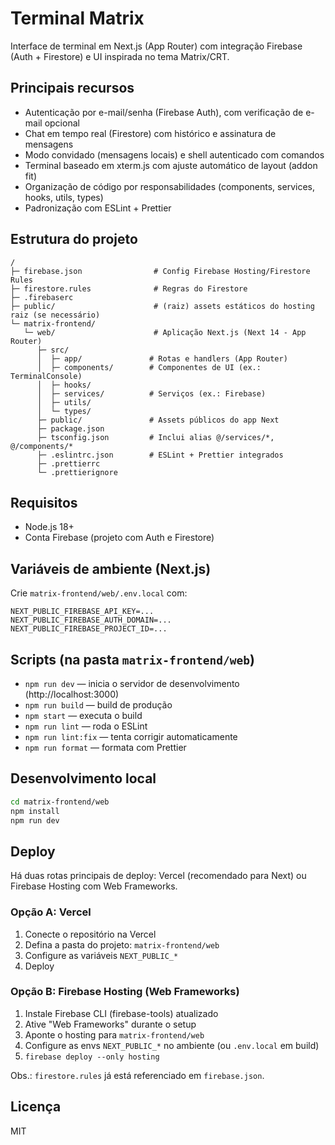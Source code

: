 # Terminal Matrix

Interface de terminal em Next.js (App Router) com integração Firebase (Auth + Firestore) e UI inspirada no tema Matrix/CRT.

## Principais recursos
- Autenticação por e-mail/senha (Firebase Auth), com verificação de e-mail opcional
- Chat em tempo real (Firestore) com histórico e assinatura de mensagens
- Modo convidado (mensagens locais) e shell autenticado com comandos
- Terminal baseado em xterm.js com ajuste automático de layout (addon fit)
- Organização de código por responsabilidades (components, services, hooks, utils, types)
- Padronização com ESLint + Prettier

## Estrutura do projeto
```
/
├─ firebase.json                # Config Firebase Hosting/Firestore Rules
├─ firestore.rules              # Regras do Firestore
├─ .firebaserc
├─ public/                      # (raiz) assets estáticos do hosting raiz (se necessário)
└─ matrix-frontend/
   └─ web/                      # Aplicação Next.js (Next 14 - App Router)
      ├─ src/
      │  ├─ app/               # Rotas e handlers (App Router)
      │  ├─ components/        # Componentes de UI (ex.: TerminalConsole)
      │  ├─ hooks/
      │  ├─ services/          # Serviços (ex.: Firebase)
      │  ├─ utils/
      │  └─ types/
      ├─ public/               # Assets públicos do app Next
      ├─ package.json
      ├─ tsconfig.json         # Inclui alias @/services/*, @/components/*
      ├─ .eslintrc.json        # ESLint + Prettier integrados
      ├─ .prettierrc
      └─ .prettierignore
```

## Requisitos
- Node.js 18+
- Conta Firebase (projeto com Auth e Firestore)

## Variáveis de ambiente (Next.js)
Crie `matrix-frontend/web/.env.local` com:
```
NEXT_PUBLIC_FIREBASE_API_KEY=...
NEXT_PUBLIC_FIREBASE_AUTH_DOMAIN=...
NEXT_PUBLIC_FIREBASE_PROJECT_ID=...
```

## Scripts (na pasta `matrix-frontend/web`)
- `npm run dev` — inicia o servidor de desenvolvimento (http://localhost:3000)
- `npm run build` — build de produção
- `npm start` — executa o build
- `npm run lint` — roda o ESLint
- `npm run lint:fix` — tenta corrigir automaticamente
- `npm run format` — formata com Prettier

## Desenvolvimento local
```bash
cd matrix-frontend/web
npm install
npm run dev
```

## Deploy
Há duas rotas principais de deploy: Vercel (recomendado para Next) ou Firebase Hosting com Web Frameworks.

### Opção A: Vercel
1. Conecte o repositório na Vercel
2. Defina a pasta do projeto: `matrix-frontend/web`
3. Configure as variáveis `NEXT_PUBLIC_*`
4. Deploy

### Opção B: Firebase Hosting (Web Frameworks)
1. Instale Firebase CLI (firebase-tools) atualizado
2. Ative "Web Frameworks" durante o setup
3. Aponte o hosting para `matrix-frontend/web`
4. Configure as envs `NEXT_PUBLIC_*` no ambiente (ou `.env.local` em build)
5. `firebase deploy --only hosting`

Obs.: `firestore.rules` já está referenciado em `firebase.json`.

## Licença
MIT
